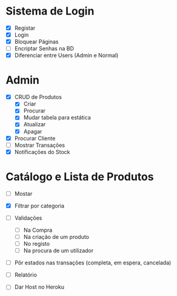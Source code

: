 # Sistema de Login

- [x] Registar
- [x] Login
- [x] Bloquear Páginas
- [ ] Encriptar Senhas na BD
- [x] Diferenciar entre Users (Admin e Normal)

# Admin

- [x] CRUD de Produtos
    - [x] Criar
    - [x] Procurar
    - [x] Mudar tabela para estática
    - [x] Atualizar
    - [x] Apagar
- [x] Procurar Cliente
- [ ] Mostrar Transações
- [x] Notificações do Stock

# Catálogo e Lista de Produtos

- [ ] Mostar
- [x] Filtrar por categoria
- [ ] Validações
    - [ ] Na Compra
    - [ ] Na criação de um produto
    - [ ] No registo
    - [ ] Na procura de um utilizador
- [ ] Pôr estados nas transações (completa, em espera, cancelada)

- [ ] Relatório
- [ ] Dar Host no Heroku


